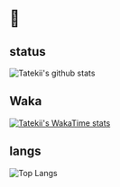 # 👋
## status
![Tatekii's github stats](https://github-readme-stats.vercel.app/api?username=Tatekii&show_icons=true&theme=bear)

## Waka
[![Tatekii's WakaTime stats](https://github-readme-stats.vercel.app/api/wakatime?username=@Tatekii&compact=true)](https://github.com/anuraghazra/github-readme-stats)

## langs
![Top Langs](https://github-readme-stats.vercel.app/api/top-langs/?username=Tatekii&hide_progress=true)


